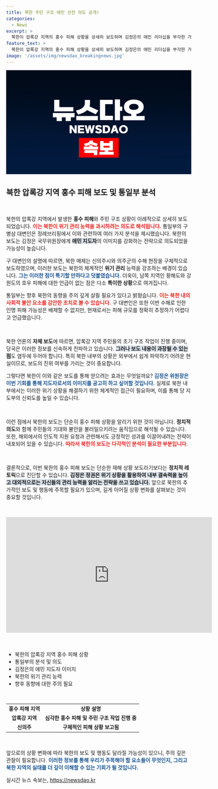 ```yaml
---
title: 북한 주민 구조 애민 선전 의도 공개!
categories:
  - News
excerpt: >
  북한이 압록강 지역의 홍수 피해 상황을 상세히 보도하며 김정은의 애민 리더십을 부각한 가운데, 남한의 피해 언급이 없는 점이 주목받고 있습니다. 통일부는 향후 동향을 주의 깊게 살펴봐야 한다고 밝혔습니다.
feature_text: >
  북한이 압록강 지역의 홍수 피해 상황을 상세히 보도하며 김정은의 애민 리더십을 부각한 가운데, 남한의 피해 언급이 없는 점이 주목받고 있습니다. 통일부는 향후 동향을 주의 깊게 살펴봐야 한다고 밝혔습니다.
image: '/assets/img/newsdao_breakingnews.jpg'
---
```


<p><img src="/assets/img/newsdao_breakingnews.jpg" alt="koreaapp 속보" /></p>

<h2 data-ke-size="size26">북한 압록강 지역 홍수 피해 보도 및 통일부 분석</h2>

<p data-ke-size="size16">&nbsp;</p>

<p>북한의 압록강 지역에서 발생한 <b>홍수 피해</b>와 주민 구조 상황이 이례적으로 상세히 보도되었습니다. <b><span style="color: #ee2323;">이는 북한이 위기 관리 능력을 과시하려는 의도로 해석됩니다.</span></b> 통일부의 구병삼 대변인은 정례브리핑에서 이와 관련하여 여러 가지 분석을 제시했습니다. 북한의 보도는 김정은 국무위원장에게 <b><span style="background-color: #21538527;">애민 지도자</span></b>의 이미지를 강화하는 전략으로 의도되었을 가능성이 높습니다. </p>

<p>구 대변인의 설명에 따르면, 북한 매체는 신의주시와 의주군의 수해 현장을 구체적으로 보도하였으며, 이러한 보도는 북한의 체계적인 <b>위기 관리</b> 능력을 강조하는 배경이 있습니다. <b><span style="color: #1a5490;">그는 이러한 점이 특기할 만하다고 덧붙였습니다.</span></b> 더욱이, 남쪽 지역인 황해도와 강원도의 호우 피해에 대한 언급이 없는 점은 다소 <b>특이한 상황</b>으로 여겨집니다. </p>

<p>통일부는 향후 북한의 동향을 주의 깊게 살필 필요가 있다고 밝혔습니다. <b><span style="color: #ee2323;">이는 북한 내의 사회적 불안 요소를 감안한 조치로 볼 수 있습니다.</span></b> 구 대변인은 또한 이번 수해로 인한 인명 피해 가능성은 배제할 수 없지만, 현재로서는 피해 규모를 정확히 추정하기 어렵다고 언급했습니다. </p>

<p data-ke-size="size16">&nbsp;</p>

<p>북한 언론의 <b>자체 보도</b>에 따르면, 압록강 지역 주민들의 초기 구조 작업이 진행 중이며, 당국은 이러한 정보를 신속하게 전파하고 있습니다. <b><span style="background-color: #21538527;">그러나 보도 내용이 과장될 수 있는 점</span></b>도 염두에 두어야 합니다. 특히 북한 내부의 상황은 외부에서 쉽게 파악하기 어려운 현실이므로, 보도의 진위 여부를 가리는 것이 중요합니다.</p>

<p>그렇다면 북한이 이와 같은 보도를 통해 얻으려는 효과는 무엇일까요? <b><span style="color: #1a5490;">김정은 위원장은 이번 기회를 통해 지도자로서의 이미지를 공고히 하고 싶어할 것입니다.</span></b> 실제로 북한 내부에서는 이러한 위기 상황을 해결하기 위한 체계적인 접근이 필요하며, 이를 통해 당 지도부의 신뢰도를 높일 수 있습니다.</p>

<p data-ke-size="size16">&nbsp;</p>

<p>이런 점에서 북한의 보도는 단순히 홍수 피해 상황을 알리기 위한 것이 아닙니다. <b>정치적 의도</b>와 함께 주민들의 기대와 불안을 불러일으키려는 움직임으로 해석될 수 있습니다. 또한, 해외에서의 인도적 지원 요청과 관련해서도 긍정적인 성과를 이끌어내려는 전략이 내포되어 있을 수 있습니다. <b><span style="color: #ee2323;">따라서 북한의 보도는 다각적인 분석이 필요한 부분입니다.</span></b></p>

<p data-ke-size="size16">&nbsp;</p>

<p>결론적으로, 이번 북한의 홍수 피해 보도는 단순한 재해 상황 보도라기보다는 <b>정치적 레토릭</b>으로 진단할 수 있습니다. <b><span style="background-color: #21538527;">김정은 정권은 위기 상황을 활용하여 내부 결속력을 높이고 대외적으로는 자신들의 관리 능력을 알리는 전략을 쓰고 있습니다.</span></b> 앞으로 북한의 추가적인 보도 및 행동에 주목할 필요가 있으며, 길게 이어질 상황 변화를 살펴보는 것이 중요할 것입니다. </p>

<p data-ke-size="size16">&nbsp;</p>

<script src="https://www.youtube.com/iframe_api"></script>

<iframe width="560" height="315" src="https://www.youtube.com/embed/example" frameborder="0" allowfullscreen></iframe>

<p data-ke-size="size16">&nbsp;</p>

<ul>
    <li>북한의 압록강 지역 홍수 피해 상황</li>
    <li>통일부의 분석 및 의도</li>
    <li>김정은의 애민 지도자 이미지</li>
    <li>북한의 위기 관리 능력</li>
    <li>향후 동향에 대한 주의 필요</li>
</ul>

<p data-ke-size="size16">&nbsp;</p>

<table>
    <tr>
        <td style="text-align: center; height: 17px;"><b>홍수 피해 지역</b></td>
        <td style="text-align: center; height: 17px;"><b>상황 설명</b></td>
    </tr>
    <tr>
        <td style="text-align: center; height: 17px;"><b>압록강 지역</b></td>
        <td style="text-align: center; height: 17px;"><b>심각한 홍수 피해 및 주민 구조 작업 진행 중</b></td>
    </tr>
    <tr>
        <td style="text-align: center; height: 17px;"><b>신의주</b></td>
        <td style="text-align: center; height: 17px;"><b>구체적인 피해 상황 보고됨</b></td>
    </tr>
</table>

<p data-ke-size="size16">&nbsp;</p>

<p>앞으로의 상황 변화에 따라 북한의 보도 및 행동도 달라질 가능성이 있으니, 주의 깊은 관찰이 필요합니다. <b><span style="color: #1a5490;">이러한 정보를 통해 우리가 주목해야 할 요소들이 무엇인지, 그리고 북한 지역의 실태를 더 깊이 이해할 수 있는 기회가 될 것입니다.</span></b></p>
실시간 뉴스 속보는, <a href="https://newsdao.kr" rel="dofollow">https://newsdao.kr</a>


